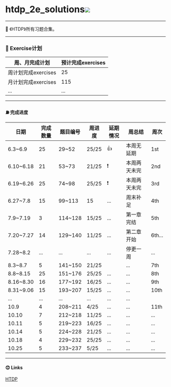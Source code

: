 # htdp_2e_solutions<img src="https://img.shields.io/badge/htdp-solutions-blue"> 

-------------------------------------------

  💬 《HTDP》所有习题合集。

---------------------------------------------------------

###  🚩 Exercise计划

| 周、月完成计划      | 预计完成exercises |
| ------------------- | ----------------- |
| 周计划完成exercises | 25                |
| 月计划完成exercises | 115               |
| ...                 | ...               |



--------------------------------------------------------------------------------------

####  ⛽ 完成进度

| 日期 | 完成数量 | 题目编号 | 周进度 | 延期情况 | 周总结 |  周次|
| ---- | -------- | -------- | -------- | -------- | -------- | -------- |
| 6.3~6.9 | 25 | 29~52 | 25/25 | 👍 | 本周无延期 | 1st |
| 6.10~6.18 | 21 | 53~73 | 21/25 | ❗ | 本周两天未完 | 2nd |
| 6.19~6.26 | 25 | 74~98 | 25/25 | ❗ | 本周两天未完 | 3rd |
| 6.27~7.8 | 15 | 99~113 | 15 | ... | 周末补足 | 4th |
| 7.9~7.19 | 3 | 114~128 | 15/25 | ... | 第一章完结 | 5th |
| 7.20~7.27 | 14 | 129~140 | 11/25 | ... | 第二章开始 | 6th... |
| 7.28~8.2 | ... | ... | ... | ... | 停更一周 | ... |
| 8.3~8.7 | 5 | 141~150 | 21/25 |  | ... | 7th |
| 8.8~8.15 | 25 | 151~176 | 25/25 | ... | ... | 8th |
| 8.16~8.30 | 16 | 177~192 | 16/25 | ... | ... | 9th |
| 8.31~9.06 | 15 | 193~207 | 15/25 | ... | ... | 10th |
| ... | ... | ... | ... | ... | ... |  |
| 10.9 | 4 | 208~211 | 4/25 | ... | ... | 11th |
| 10.10 | 7 | 212~218 | 11/25 | ... | ... | ... |
| 10.11 | 5 | 219~223 | 16/25 | ... | ... | ... |
| 10.14 | 5 | 224~228 | 21/25 | ... | ... | ... |
| 10.18 | 4 | 229~232 | 25/25 | ... | ... | ... |
| 10.25 | 5 | 233~237 | 5/25 | ... | ... | ... |

----------------------------------------------------------------

####  😊 Links

[HTDP](https://htdp.org/2019-02-24/	"htdp")


